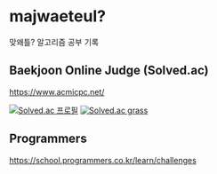 # majwaeteul?

맞왜틀? 알고리즘 공부 기록

## Baekjoon Online Judge (Solved.ac)

https://www.acmicpc.net/

[![Solved.ac
프로필](http://mazassumnida.wtf/api/v2/generate_badge?boj=yoou)](https://solved.ac/yoou)
[![Solved.ac grass](http://mazandi.herokuapp.com/api?handle=yoou)](https://solved.ac/yoou)

## Programmers

https://school.programmers.co.kr/learn/challenges

